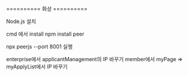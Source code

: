 ========== 화상 ==========

Node.js 설치

cmd 에서 install npm install peer

npx peerjs --port 8001 실행

enterprise에서 applicantManagement의 IP 바꾸기
member에서 myPage => myApplyList에서 IP 바꾸기
